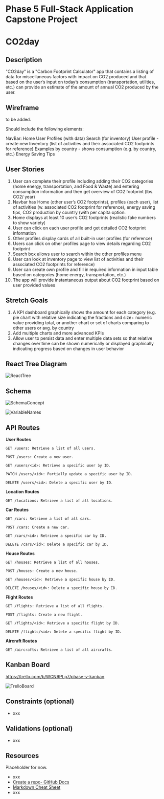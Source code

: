 # Phase 5 Full-Stack Application Capstone Project

# CO2day

## Description

"CO2day" is a "Carbon Footprint Calculator" app that contains a listing of data for miscellaneous factors with impact on CO2 produced and that based on the user’s input on today’s consumption (transportation, utilities, etc.) can provide an estimate of the amount of annual CO2 produced by the user.


## Wireframe

to be added.

Should include the following elements:

NavBar:
Home
User Profiles (with data)
Search (for inventory)
User profile - create new
Inventory (list of activities and their associated CO2 footprints for reference)
Examples by country - shows consumption (e.g. by country, etc.)
Energy Saving Tips


## User Stories

1.	User can complete their profile including adding their CO2 categories (home energy, transportation, and Food & Waste) and entering consumption information and then get overview of CO2 footprint (lbs. CO2/ year)
2.	Navbar has Home (other user’s CO2 footprints), profiles (each user), list of activities (w. associated CO2 footprint for reference), energy saving tips, CO2 production by country (with per capita option.
3.	Home displays at least 10 user’s CO2 footprints (realistic fake numbers to show variety)
4.	User can click on each user profile and get detailed CO2 footprint information
5.	Other profiles display cards of all built-in user profiles (for reference)
6.	Users can click on other profiles page to view details regarding CO2 footprint
7.	Search box allows user to search within the other profiles menu
8.	User can look at inventory page to view list of activities and their associated CO2 footprints for reference)
9.	User can create own profile and fill in required information in input table based on categories (home energy, transportation, etc.)
10.	The app will provide instantaneous output about CO2 footprint based on user provided values


## Stretch Goals

1.	A KPI dashboard graphically shows the amount for each category (e.g. pie chart with relative size indicating the fractions and size+ numeric value providing total, or another chart or set of charts comparing to other users or avg. by country
2.	Add multiple charts and more advanced KPIs
3.	Allow user to persist data and enter multiple data sets so that relative changes over time can be shown numerically or displayed graphically indicating progress based on changes in user behavior


## React Tree Diagram

![ReactTree](https://github.com/oki99doki/CO2day/blob/main/assets/reactTree.png)


## Schema

![SchemaConcept](https://github.com/oki99doki/CO2day/blob/main/assets/concept.png)

![VariableNames](https://github.com/oki99doki/CO2day/blob/main/assets/variableNames.png)


## API Routes

**User Routes**

    GET /users: Retrieve a list of all users.
    
    POST /users: Create a new user.
    
    GET /users/<id>: Retrieve a specific user by ID.
    
    PATCH /users/<id>: Partially update a specific user by ID.
    
    DELETE /users/<id>: Delete a specific user by ID.

**Location Routes**
    
    GET /locations: Retrieve a list of all locations.

**Car Routes**
    
    GET /cars: Retrieve a list of all cars.
    
    POST /cars: Create a new car.
    
    GET /cars/<id>: Retrieve a specific car by ID.
    
    DELETE /cars/<id>: Delete a specific car by ID.

**House Routes**
    
    GET /houses: Retrieve a list of all houses.

    POST /houses: Create a new house.
    
    GET /houses/<id>: Retrieve a specific house by ID.
    
    DELETE /houses/<id>: Delete a specific house by ID.

**Flight Routes**
    
    GET /flights: Retrieve a list of all flights.
    
    POST /flights: Create a new flight.
    
    GET /flights/<id>: Retrieve a specific flight by ID.
    
    DELETE /flights/<id>: Delete a specific flight by ID.

**Aircraft Routes**
    
    GET /aircrafts: Retrieve a list of all aircrafts.


## Kanban Board

https://trello.com/b/WCN6PLp7/phase-v-kanban

![TrelloBoard](https://github.com/oki99doki/CO2day/blob/main/assets/TrelloBoard.png)


## Constraints (optional)

- xxx


## Validations (optional)

- xxx


## Resources

Placeholder for now.

- xxx
- [Create a repo- GitHub Docs](https://docs.github.com/en/get-started/quickstart/create-a-repo)
- [Markdown Cheat Sheet](https://www.markdownguide.org/cheat-sheet/)
- xxx
